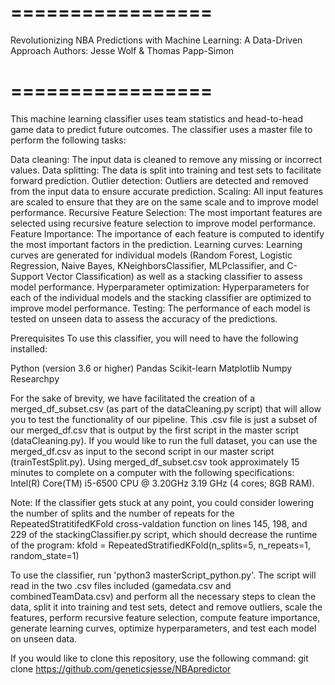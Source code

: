# ================= #
Revolutionizing NBA Predictions with Machine Learning: A Data-Driven Approach
Authors: Jesse Wolf & Thomas Papp-Simon
# ================= #

This machine learning classifier uses team statistics and head-to-head game data to predict future outcomes. The classifier uses a master file to perform the following tasks:

Data cleaning: The input data is cleaned to remove any missing or incorrect values.
Data splitting: The data is split into training and test sets to facilitate forward prediction.
Outlier detection: Outliers are detected and removed from the input data to ensure accurate prediction.
Scaling: All input features are scaled to ensure that they are on the same scale and to improve model performance.
Recursive Feature Selection: The most important features are selected using recursive feature selection to improve model performance.
Feature Importance: The importance of each feature is computed to identify the most important factors in the prediction.
Learning curves: Learning curves are generated for individual models (Random Forest, Logistic Regression, Naive Bayes, KNeighborsClassifier, MLPclassifier, and C-Support Vector Classification) as well as a stacking classifier to assess model performance.
Hyperparameter optimization: Hyperparameters for each of the individual models and the stacking classifier are optimized to improve model performance.
Testing: The performance of each model is tested on unseen data to assess the accuracy of the predictions.

Prerequisites
To use this classifier, you will need to have the following installed:

Python (version 3.6 or higher)
Pandas
Scikit-learn
Matplotlib
Numpy
Researchpy

For the sake of brevity, we have facilitated the creation of a merged_df_subset.csv (as part of the dataCleaning.py script) that will allow you to test the functionality of our pipeline. This .csv file is just a subset of our merged_df.csv that is output by the first script in the master script (dataCleaning.py). If you would like to run the full dataset, you can use the merged_df.csv as input to the second script in our master script (trainTestSplit.py). Using merged_df_subset.csv took approximately 15 minutes to complete on a computer with the following specifications: Intel(R) Core(TM) i5-6500 CPU @ 3.20GHz 3.19 GHz (4 cores; 8GB RAM). 

Note: If the classifier gets stuck at any point, you could consider lowering the number of splits and the number of repeats for the RepeatedStratitifedKFold cross-valdation function on lines 145, 198, and 229 of the stackingClassifier.py script, which should decrease the runtime of the program: 
kfold = RepeatedStratifiedKFold(n_splits=5, n_repeats=1, random_state=1)

To use the classifier, run 'python3 masterScript_python.py'. The script will read in the two .csv files included (gamedata.csv and combinedTeamData.csv) and perform all the necessary steps to clean the data, split it into training and test sets, detect and remove outliers, scale the features, perform recursive feature selection, compute feature importance, generate learning curves, optimize hyperparameters, and test each model on unseen data.

If you would like to clone this repository, use the following command:
git clone https://github.com/geneticsjesse/NBApredictor